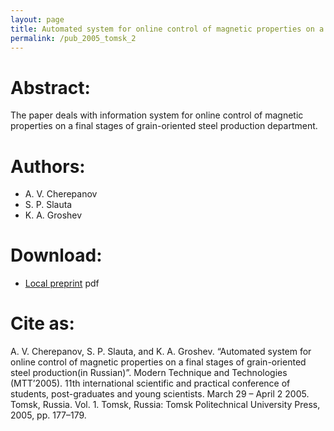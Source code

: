 ```yaml
---
layout: page
title: Automated system for online control of magnetic properties on a final stages of grain-oriented steel production (in Russian)
permalink: /pub_2005_tomsk_2
---
```

# Abstract:

The paper deals with information system for online control of magnetic properties on a final stages of grain-oriented steel production department.

# Authors:

* A. V. Cherepanov
* S. P. Slauta
* K. A. Groshev

# Download:
* [Local preprint](/assets/groshev05conf_tomsk2.pdf) pdf

# Cite as:

A. V. Cherepanov, S. P. Slauta, and K. A. Groshev. “Automated system for online control of magnetic properties on a final stages of grain-oriented steel production(in Russian)”. Modern Technique and Technologies (MTT’2005). 11th international scientific and practical conference of students, post-graduates and young scientists. March 29 – April 2 2005. Tomsk, Russia. Vol. 1. Tomsk, Russia: Tomsk Politechnical University Press, 2005, pp. 177–179.